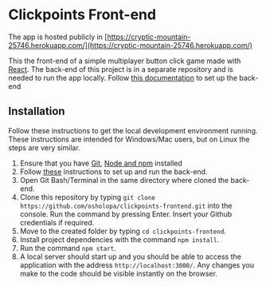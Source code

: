 # Clickpoints Front-end

The app is hosted publicly in [https://cryptic-mountain-25746.herokuapp.com/](https://cryptic-mountain-25746.herokuapp.com/)

This the front-end of a simple multiplayer button click game made with [React](https://reactjs.org/). The back-end of this project is in a separate repository and is needed to run the app locally. Follow [this documentation](https://github.com/osholopa/clickpoints-backend) to set up the back-end

## Installation
  Follow these instructions to get the local development environment running. These instructions are intended for Windows/Mac users, but on Linux the steps are very similar.
 1. Ensure that you have [Git](https://git-scm.com/downloads), [Node and npm](https://nodejs.org/en/download/) installed
 2. Follow [these](https://github.com/osholopa/clickpoints-backend) instructions to set up and run the back-end.
 3. Open Git Bash/Terminal in the same directory where cloned the back-end.
 4. Clone this repository by typing `git clone https://github.com/osholopa/clickpoints-frontend.git` into the console. Run the command by pressing Enter. Insert your Github credentials if required.
 5. Move to the created folder by typing `cd clickpoints-frontend`.
 6. Install project dependencies with the command `npm install`.
 7. Run the command `npm start`.
 8. A local server should start up and you should be able to access the application with the address
 `http://localhost:3000/`. Any changes you make to the code should be visible instantly on the browser.
